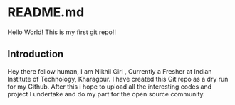 # README.md
Hello World!
This is my first git repo!!

## Introduction
Hey there fellow human, I am Nikhil Giri , Currently a Fresher at Indian Institute of Technology, Kharagpur.
I have created this Git repo as a dry run for my Github. After this i hope to upload all the interesting codes and project I undertake and do my part for the open source community.
